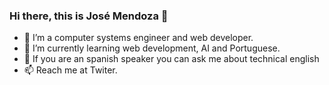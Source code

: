 ### Hi there, this is José Mendoza 👋


- 🔭 I’m a computer systems engineer and web developer.
- 🌱 I’m currently learning web development, AI and Portuguese.
- 💬 If you are an spanish speaker you can ask me about technical english
- 📫 Reach me at Twiter.
